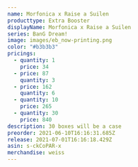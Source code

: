 ```yaml
---
name: Morfonica x Raise a Suilen
producttype: Extra Booster
displayName: Morfonica x Raise a Suilen
series: BanG Dream!
image: images/eb_now-printing.png
color: "#b3b3b3"
pricings:
  - quantity: 1
    price: 34
  - price: 87
    quantity: 3
  - price: 162
    quantity: 6
  - quantity: 10
    price: 265
  - quantity: 30
    price: 840
description: 30 boxes will be a case
preorder: 2021-06-10T16:16:31.685Z
release: 2021-07-01T16:16:18.429Z
asin: s-ckCoPAR-x
merchandise: weiss
---
```

